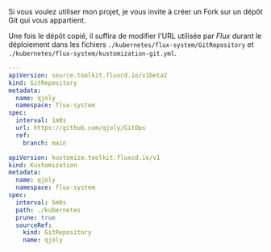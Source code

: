 ﻿Si vous voulez utiliser mon projet, je vous invite à créer un Fork sur un dépôt Git qui vous appartient.

Une fois le dépôt copié, il suffira de modifier l'URL utilisée par *Flux* durant le déploiement dans les fichiers `./kubernetes/flux-system/GitRepository` et `./kubernetes/flux-system/kustomization-git.yml`.

```yml
---
apiVersion: source.toolkit.fluxcd.io/v1beta2
kind: GitRepository
metadata:
  name: qjoly
  namespace: flux-system
spec:
  interval: 1m0s
  url: https://github.com/qjoly/GitOps
  ref:
    branch: main
```
```yml
apiVersion: kustomize.toolkit.fluxcd.io/v1
kind: Kustomization
metadata:
  name: qjoly
  namespace: flux-system
spec:
  interval: 5m0s
  path: ./kubernetes
  prune: true
  sourceRef:
    kind: GitRepository
    name: qjoly
```